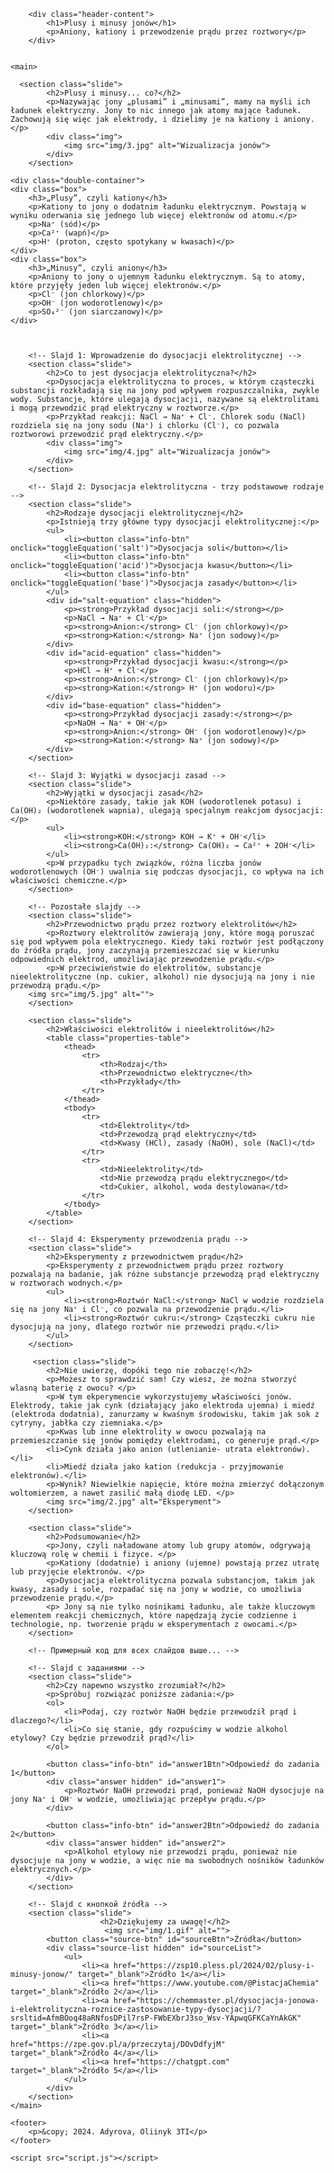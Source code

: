 
    
        <div class="header-content">
            <h1>Plusy i minusy jonów</h1>
            <p>Aniony, kationy i przewodzenie prądu przez roztwory</p>
        </div>
    

    <main>
	
	  <section class="slide">
            <h2>Plusy i minusy... co?</h2>
            <p>Nazywając jony „plusami” i „minusami”, mamy na myśli ich ładunek elektryczny. Jony to nic innego jak atomy mające ładunek. Zachowują się więc jak elektrody, i dzielimy je na kationy i aniony.</p>
            <div class="img">
                <img src="img/3.jpg" alt="Wizualizacja jonów">
            </div>
        </section>
	
	<div class="double-container">
    <div class="box">
        <h3>„Plusy”, czyli kationy</h3>
        <p>Kationy to jony o dodatnim ładunku elektrycznym. Powstają w wyniku oderwania się jednego lub więcej elektronów od atomu.</p>
		<p>Na⁺ (sód)</p>
        <p>Ca²⁺ (wapń)</p>
        <p>H⁺ (proton, często spotykany w kwasach)</p>
    </div>
    <div class="box">
        <h3>„Minusy”, czyli aniony</h3>
        <p>Aniony to jony o ujemnym ładunku elektrycznym. Są to atomy, które przyjęły jeden lub więcej elektronów.</p>
        <p>Cl⁻ (jon chlorkowy)</p>
        <p>OH⁻ (jon wodorotlenowy)</p>
        <p>SO₄²⁻ (jon siarczanowy)</p>
	</div>


	
        <!-- Slajd 1: Wprowadzenie do dysocjacji elektrolitycznej -->
        <section class="slide">
            <h2>Co to jest dysocjacja elektrolityczna?</h2>
            <p>Dysocjacja elektrolityczna to proces, w którym cząsteczki substancji rozkładają się na jony pod wpływem rozpuszczalnika, zwykle wody. Substancje, które ulegają dysocjacji, nazywane są elektrolitami i mogą przewodzić prąd elektryczny w roztworze.</p>
            <p>Przykład reakcji: NaCl → Na⁺ + Cl⁻. Chlorek sodu (NaCl) rozdziela się na jony sodu (Na⁺) i chlorku (Cl⁻), co pozwala roztworowi przewodzić prąd elektryczny.</p>
            <div class="img">
                <img src="img/4.jpg" alt="Wizualizacja jonów">
            </div>
        </section>

        <!-- Slajd 2: Dysocjacja elektrolityczna - trzy podstawowe rodzaje -->
        <section class="slide">
            <h2>Rodzaje dysocjacji elektrolitycznej</h2>
            <p>Istnieją trzy główne typy dysocjacji elektrolitycznej:</p>
            <ul>
                <li><button class="info-btn" onclick="toggleEquation('salt')">Dysocjacja soli</button></li>
                <li><button class="info-btn" onclick="toggleEquation('acid')">Dysocjacja kwasu</button></li>
                <li><button class="info-btn" onclick="toggleEquation('base')">Dysocjacja zasady</button></li>
            </ul>
            <div id="salt-equation" class="hidden">
                <p><strong>Przykład dysocjacji soli:</strong></p>
                <p>NaCl → Na⁺ + Cl⁻</p>
                <p><strong>Anion:</strong> Cl⁻ (jon chlorkowy)</p>
                <p><strong>Kation:</strong> Na⁺ (jon sodowy)</p>
            </div>
            <div id="acid-equation" class="hidden">
                <p><strong>Przykład dysocjacji kwasu:</strong></p>
                <p>HCl → H⁺ + Cl⁻</p>
                <p><strong>Anion:</strong> Cl⁻ (jon chlorkowy)</p>
                <p><strong>Kation:</strong> H⁺ (jon wodoru)</p>
            </div>
            <div id="base-equation" class="hidden">
                <p><strong>Przykład dysocjacji zasady:</strong></p>
                <p>NaOH → Na⁺ + OH⁻</p>
                <p><strong>Anion:</strong> OH⁻ (jon wodorotlenowy)</p>
                <p><strong>Kation:</strong> Na⁺ (jon sodowy)</p>
            </div>
        </section>

        <!-- Slajd 3: Wyjątki w dysocjacji zasad -->
        <section class="slide">
            <h2>Wyjątki w dysocjacji zasad</h2>
            <p>Niektóre zasady, takie jak KOH (wodorotlenek potasu) i Ca(OH)₂ (wodorotlenek wapnia), ulegają specjalnym reakcjom dysocjacji:</p>
            <ul>
                <li><strong>KOH:</strong> KOH → K⁺ + OH⁻</li>
                <li><strong>Ca(OH)₂:</strong> Ca(OH)₂ → Ca²⁺ + 2OH⁻</li>
            </ul>
            <p>W przypadku tych związków, różna liczba jonów wodorotlenowych (OH⁻) uwalnia się podczas dysocjacji, co wpływa na ich właściwości chemiczne.</p>
        </section>

        <!-- Pozostałe slajdy -->
        <section class="slide">
            <h2>Przewodnictwo prądu przez roztwory elektrolitów</h2>
            <p>Roztwory elektrolitów zawierają jony, które mogą poruszać się pod wpływem pola elektrycznego. Kiedy taki roztwór jest podłączony do źródła prądu, jony zaczynają przemieszczać się w kierunku odpowiednich elektrod, umożliwiając przewodzenie prądu.</p>
            <p>W przeciwieństwie do elektrolitów, substancje nieelektrolityczne (np. cukier, alkohol) nie dysocjują na jony i nie przewodzą prądu.</p>
        <img src="img/5.jpg" alt="">
		</section>
		
		<section class="slide">
            <h2>Właściwości elektrolitów i nieelektrolitów</h2>
            <table class="properties-table">
                <thead>
                    <tr>
                        <th>Rodzaj</th>
                        <th>Przewodnictwo elektryczne</th>
                        <th>Przykłady</th>
                    </tr>
                </thead>
                <tbody>
                    <tr>
                        <td>Elektrolity</td>
                        <td>Przewodzą prąd elektryczny</td>
                        <td>Kwasy (HCl), zasady (NaOH), sole (NaCl)</td>
                    </tr>
                    <tr>
                        <td>Nieelektrolity</td>
                        <td>Nie przewodzą prądu elektrycznego</td>
                        <td>Cukier, alkohol, woda destylowana</td>
                    </tr>
                </tbody>
            </table>
        </section>

        <!-- Slajd 4: Eksperymenty przewodzenia prądu -->
        <section class="slide">
            <h2>Eksperymenty z przewodnictwem prądu</h2>
            <p>Eksperymenty z przewodnictwem prądu przez roztwory pozwalają na badanie, jak różne substancje przewodzą prąd elektryczny w roztworach wodnych.</p>
            <ul>
                <li><strong>Roztwór NaCl:</strong> NaCl w wodzie rozdziela się na jony Na⁺ i Cl⁻, co pozwala na przewodzenie prądu.</li>
                <li><strong>Roztwór cukru:</strong> Cząsteczki cukru nie dysocjują na jony, dlatego roztwór nie przewodzi prądu.</li>
            </ul>
        </section>
		
		 <section class="slide">
            <h2>Nie uwierzę, dopóki tego nie zobaczę!</h2>
            <p>Możesz to sprawdzić sam! Czy wiesz, że można stworzyć wlasną baterię z owocu? </p>
            <p>W tym ekperymencie wykorzystujemy właściwości jonów. Elektrody, takie jak cynk (działający jako elektroda ujemna) i miedź (elektroda dodatnia), zanurzamy w kwaśnym środowisku, takim jak sok z cytryny, jabłka czy ziemniaka.</p> 
			<p>Kwas lub inne elektrolity w owocu pozwalają na przemieszczanie się jonów pomiędzy elektrodami, co generuje prąd.</p>
            <li>Cynk działa jako anion (utlenianie- utrata elektronów).</li>
            <li>Miedź działa jako kation (redukcja - przyjmowanie elektronów).</li>
            <p>Wynik? Niewielkie napięcie, które można zmierzyć dołączonym woltomierzem, a nawet zasilić małą diodę LED. </p>
			<img src="img/2.jpg" alt="Eksperyment">
        </section>
		
		<section class="slide">
            <h2>Podsumowanie</h2>
            <p>Jony, czyli naładowane atomy lub grupy atomów, odgrywają kluczową rolę w chemii i fizyce. </p>
            <p>Kationy (dodatnie) i aniony (ujemne) powstają przez utratę lub przyjęcie elektronów. </p>
			<p>Dysocjacja elektrolityczna pozwala substancjom, takim jak kwasy, zasady i sole, rozpadać się na jony w wodzie, co umożliwia przewodzenie prądu.</p>
			<p> Jony są nie tylko nośnikami ładunku, ale także kluczowym elementem reakcji chemicznych, które napędzają życie codzienne i technologie, np. tworzenie prądu w eksperymentach z owocami.</p>
        </section>
		
        <!-- Примерный код для всех слайдов выше... -->

        <!-- Slajd с заданиями -->
        <section class="slide">
            <h2>Czy napewno wszystko zrozumiał?</h2>
            <p>Spróbuj rozwiązać poniższe zadania:</p>
            <ol>
                <li>Podaj, czy roztwór NaOH będzie przewodził prąd i dlaczego?</li>
                <li>Co się stanie, gdy rozpuścimy w wodzie alkohol etylowy? Czy będzie przewodził prąd?</li>
            </ol>

            <button class="info-btn" id="answer1Btn">Odpowiedź do zadania 1</button>
            <div class="answer hidden" id="answer1">
                <p>Roztwór NaOH przewodzi prąd, ponieważ NaOH dysocjuje na jony Na⁺ i OH⁻ w wodzie, umożliwiając przepływ prądu.</p>
            </div>

            <button class="info-btn" id="answer2Btn">Odpowiedź do zadania 2</button>
            <div class="answer hidden" id="answer2">
                <p>Alkohol etylowy nie przewodzi prądu, ponieważ nie dysocjuje na jony w wodzie, a więc nie ma swobodnych nośników ładunków elektrycznych.</p>
            </div>
        </section>

        <!-- Slajd с кнопкой źródła -->
        <section class="slide">
		                <h2>Dziękujemy za uwagę!</h2>
						 <img src="img/1.gif" alt="">
            <button class="source-btn" id="sourceBtn">Źródła</button>
            <div class="source-list hidden" id="sourceList">
				<ul>
                    <li><a href="https://zsp10.pless.pl/2024/02/plusy-i-minusy-jonow/" target="_blank">Źródło 1</a></li>
                    <li><a href="https://www.youtube.com/@PistacjaChemia" target="_blank">Źródło 2</a></li>
					<li><a href="https://chemmaster.pl/dysocjacja-jonowa-i-elektrolityczna-roznice-zastosowanie-typy-dysocjacji/?srsltid=AfmBOoq48aRNfosDPil7rsP-FWbEXbrJ3so_Wsv-YApwqGFKCaYnAkGK" target="_blank">Źródło 3</a></li>
					<li><a href="https://zpe.gov.pl/a/przeczytaj/DOvDdfyjM" target="_blank">Źródło 4</a></li>
                    <li><a href="https://chatgpt.com" target="_blank">Źródło 5</a></li>
                </ul>
            </div>
        </section>
    </main>

    <footer>
        <p>&copy; 2024. Adyrova, Oliinyk 3TI</p>
    </footer>

    <script src="script.js"></script>


